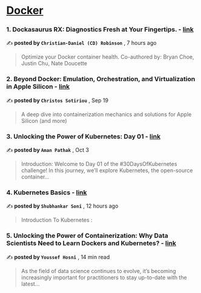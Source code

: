 
<h1><a href=https://medium.com/tag/docker/recommended target="_blank" rel="noopener noreferrer">Docker</a></h1>
<h3>1. Dockasaurus RX: Diagnostics Fresh at Your Fingertips. - <a href=https://medium.com/@hommesweethomme/dockasaurus-rx-diagnostics-fresh-at-your-fingertips-df6cb5e8c65b?source=tag_recommended_feed---------0-84----------docker----------b8a03f09_7a9d_4ff3_aea2_a3e925d549df------- target="_blank" rel="noopener noreferrer">link</a></h3>

✍️ **posted by `Christian-Daniel (CD) Robinson`** <date> , 7 hours ago</date>

<blockquote>Optimize your Docker container health.
Co-authored by: Bryan Choe, Justin Chu, Nate Doucette</blockquote>

<h3>2. Beyond Docker: Emulation, Orchestration, and Virtualization in Apple Silicon - <a href=https://medium.com/itnext/beyond-docker-emulation-orchestration-and-virtualization-in-apple-silicon-34011259cd91?source=tag_recommended_feed---------1-107----------docker----------b8a03f09_7a9d_4ff3_aea2_a3e925d549df------- target="_blank" rel="noopener noreferrer">link</a></h3>

✍️ **posted by `Christos Sotiriou`** <date> , Sep 19</date>

<blockquote>A deep dive into containerization mechanics and solutions for Apple Silicon (and more)</blockquote>

<h3>3. Unlocking the Power of Kubernetes: Day 01 - <a href=https://medium.com/devops-dev/unlocking-the-power-of-kubernetes-day-01-315b367f618d?source=tag_recommended_feed---------2-85----------docker----------b8a03f09_7a9d_4ff3_aea2_a3e925d549df------- target="_blank" rel="noopener noreferrer">link</a></h3>

✍️ **posted by `Aman Pathak`** <date> , Oct 3</date>

<blockquote>Introduction:
Welcome to Day 01 of the #30DaysOfKubernetes challenge! In this journey, we’ll explore Kubernetes, the open-source container…</blockquote>

<h3>4. Kubernetes Basics - <a href=https://medium.com/@shubhankar.soni_73817/kubernetes-basics-ca5125169deb?source=tag_recommended_feed---------3-84----------docker----------b8a03f09_7a9d_4ff3_aea2_a3e925d549df------- target="_blank" rel="noopener noreferrer">link</a></h3>

✍️ **posted by `Shubhankar Soni`** <date> , 12 hours ago</date>

<blockquote>Introduction To Kubernetes :</blockquote>

<h3>5. Unlocking the Power of Containerization: Why Data Scientists Need to Learn Dockers and Kubernetes? - <a href=https://medium.com/gitconnected/unlocking-the-power-of-containerization-why-data-scientists-need-to-learn-dockers-and-kubernetes-b112456c62fc?source=tag_recommended_feed---------4-107----------docker----------b8a03f09_7a9d_4ff3_aea2_a3e925d549df------- target="_blank" rel="noopener noreferrer">link</a></h3>

✍️ **posted by `Youssef Hosni`** <date> , 14 min read</date>

<blockquote>As the field of data science continues to evolve, it’s becoming increasingly important for practitioners to stay up-to-date with the latest…</blockquote>

